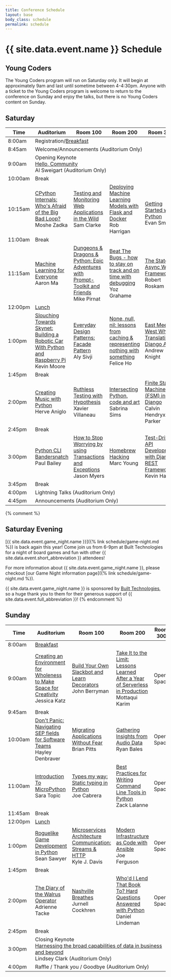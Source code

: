 ```yaml
---
title: Conference Schedule
layout: base
body_class: schedule
permalink: schedule
---
```


# {{ site.data.event.name }} Schedule

## Young Coders

The Young Coders program will run on Saturday only. It will begin at approximately 9am and last until sometime between 4-4:30pm.
Anyone with a ticket to the Young Coders program is welcome to return to the conference on Sunday and enjoy the talks, but there is no Young Coders content on Sunday.

## Saturday

<table>
<colgroup>
  <col width="8%">
  <col width="23%">
  <col width="23%">
  <col width="23%">
  <col width="23%">
</colgroup>
<thead>
  <tr>
    <th>Time</th>
    <th>Auditorium</th>
    <th>Room 100</th>
    <th>Room 200</th>
    <th>Room 300</th>
  </tr>
</thead>
<tbody>
  <tr class="schedule-8am">
    <td class="time">8:00am</td>
    <td class="all-rooms breakfast" colspan="4">Registration/<a href="/menu#breakfast">Breakfast</a></td>
  </tr>
  <tr class="schedule-845am">
    <td class="time">8:45am</td>
    <td class="aud announcements" colspan="4">
      Welcome/Announcements
      <span class="room-info">(Auditorium Only)</span>
    </td>
  </tr>
  <tr class="schedule-9am">
    <td class="time">9:00am</td>
    <td class="aud keynote" colspan="4">
      <span class="title">Opening Keynote</span> <br/>
      <a href="talks/hello-community">Hello, Community</a> <br>
      Al Sweigart
      <span class="room-info">(Auditorium Only)</span>
    </td>
  </tr>
  <tr class="schedule-10am">
    <td class="time">10:00am</td>
    <td class="break" colspan="4">Break</td>
  </tr>
  <tr class="schedule-1015am">
    <td class="time">10:15am</td>
    <td class="aud">
      <a href="talks/cpython-internals-whos-afraid-of-the-big-bad-loop">CPython Internals: Who's Afraid of the Big Bad Loop?</a> <br>
      Moshe Zadka
    </td>
    <td class="room-100">
      <a href="talks/testing-and-monitoring-web-applications-in-the-wild">Testing and Monitoring Web Applications in the Wild</a> <br>
      Sam Clarke
    </td>
    <td class="room-200">
      <a href="talks/deploying-machine-learning-models-with-flask-and-docker">Deploying Machine Learning Models with Flask and Docker</a> <br>
      Rob Harrigan
    </td>
    <td class="room-300" rowspan="2">
      <a href="talks/getting-started-with-python">Getting Started with Python</a> <br/>
      Evan Smith
    </td>
  </tr>
  <tr class="schedule-11am">
    <td class="time">11:00am</td>
    <td class="break" colspan="3">Break</td>
  </tr>
  <tr class="schedule-1115am">
    <td class="time">11:15am</td>
    <td class="aud">
      <a href="talks/machine-learning-for-everyone">Machine Learning for Everyone</a> <br>
      Aaron Ma
    </td>
    <td class="room-100">
      <a href="talks/dungeons-dragons-python-epic-adventures-with-prompttoolkit-and-friends">Dungeons & Dragons & Python: Epic Adventures with Prompt-Toolkit and Friends</a> <br>
      Mike Pirnat
    </td>
    <td class="room-200">
      <a href="talks/beat-the-bugs-how-to-stay-on-track-and-on-time-with-debugging">Beat The Bugs - how to stay on track and on time with debugging</a> <br>
      Yoz Grahame
    </td>
    <td class="room-300">
      <a href="talks/the-state-of-async-web-frameworks">The State of Async Web Frameworks</a> <br/>
      Robert Roskam
    </td>
  </tr>
  <tr class="schedule-12pm">
    <td class="time">12:00pm</td>
    <td class="all-rooms lunch" colspan="4"><a href="/menu#lunch">Lunch</a></td>
  </tr>
  <tr class="schedule-1pm">
    <td class="time">1:00pm</td>
    <td class="aud">
      <a href="talks/slouching-towards-skynet-building-a-robotic-car-with-python-and-raspberry-pi">Slouching Towards Skynet: Building a Robotic Car With Python and Raspberry Pi</a> <br>
      Kevin Moore
    </td>
    <td class="room-100">
      <a href="talks/everyday-design-patterns-facade-pattern">Everyday Design Patterns: Facade Pattern</a> <br>
      Aly Sivji
    </td>
    <td class="room-200">
      <a href="talks/none-null-nil-lessons-from-caching-representing-nothing-with-something">None, null, nil: lessons from caching & representing nothing with something</a> <br>
      Felice Ho
    </td>
    <td class="room-300">
      <a href="talks/east-meets-west-when-translating-django-apps">East Meets West When Translating Django Apps</a> <br/>
      Andrew Knight
    </td>
  </tr>
  <tr class="schedule-145pm">
    <td class="time">1:45pm</td>
    <td class="break" colspan="4">Break</td>
  </tr>
  <tr class="schedule-2pm">
    <td class="time">2:00pm</td>
    <td class="aud">
      <a href="talks/creating-music-with-python">Creating Music with Python</a> <br>
      Herve Aniglo
    </td>
    <td class="room-100">
      <a href="talks/ruthless-testing-with-hypothesis">Ruthless Testing with Hypothesis</a> <br>
      Xavier Villaneau 
    </td>
    <td class="room-200">
      <a href="talks/intersecting-python-code-and-art">Intersecting Python, code and art</a> <br>
      Sabrina Sims
    </td>
    <td class="room-300">
      <a href="talks/finite-state-machine-fsm-in-django">Finite State Machine (FSM) in Django</a> <br/>
      Calvin Hendryx-Parker
    </td>
  </tr>
  <tr class="schedule-245pm">
    <td class="time">2:45pm</td>
    <td class="break" colspan="4">Break</td>
  </tr>
  <tr class="schedule-3pm">
    <td class="time">3:00pm</td>
    <td class="aud">
          <a href="talks/python-cli-bandersnatch">Python CLI Bandersnatch</a> <br>
          Paul Bailey
        </td>
    <td class="room-100">
      <a href="talks/how-to-stop-worrying-by-using-transactions-and-exceptions">How to Stop Worrying by using Transactions and Exceptions</a> <br>
      Jason Myers
    </td>
    <td class="room-200">
      <a href="talks/homebrew-hacking">Homebrew Hacking</a> <br>
      Marc Young
    </td>
    <td class="room-300">
      <a href="talks/testdriven-api-development-with-django-rest-framework">Test-Driven API Development with Django REST Framework</a> <br/>
      Kevin Harvey
    </td>
  </tr>
  <tr class="schedule-345pm">
    <td class="time">3:45pm</td>
    <td class="break" colspan="4">Break</td>
  </tr>
  <tr class="schedule-4pm">
    <td class="time">4:00pm</td>
    <td class="aud lightning-talks" colspan="4">
      Lightning Talks
      <span class="room-info">(Auditorium Only)</span>
    </td>
  </tr>
  <tr class="schedule-445pm">
    <td class="time">4:45pm</td>
    <td class="aud announcements" colspan="4">
      Announcements
      <span class="room-info">(Auditorium Only)</span>
    </td>
  </tr>
</tbody>
</table>

{% comment %}
## Saturday Evening

[{{ site.data.event.game_night.name }}]({% link schedule/game-night.md %}) is back again this year!
Come join us from 6-9pm at Built Technologies for a night of board games and fun with other {{ site.data.event.short_abbreviation }} attendees!

For more information about {{ site.data.event.game_night.name }}, please checkout [our Game Night information page]({% link schedule/game-night.md %}).

{{ site.data.event.game_night.name }} is sponsored by [Built Technologies](https://www.getbuilt.com/), so a huge thank you to them for their generous support of {{ site.data.event.full_abbreviation }}! 
{% endcomment %}

## Sunday


<table>
<colgroup>
  <col width="8%">
  <col width="23%">
  <col width="23%">
  <col width="23%">
  <col width="23%">
</colgroup>
<thead>
  <tr>
    <th>Time</th>
    <th>Auditorium</th>
    <th>Room 100</th>
    <th>Room 200</th>
    <th>Room 300</th>
  </tr>
</thead>
<tbody>
  <tr class="schedule-8am">
    <td class="time">8:00am</td>
    <td class="all-rooms breakfast" colspan="4"><a href="/menu#breakfast-1">Breakfast</a></td>
  </tr>
  <tr class="schedule-9am">
    <td class="time">9:00am</td>
    <td class="aud">
      <a href="talks/creating-an-environment-for-wholeness-to-make-space-for-creativity">Creating an Environment for Wholeness to Make Space for Creativity</a> <br>
      Jessica Katz
    </td>
    <td class="room-100">
      <a href="talks/build-your-own-slackbot-learn-decorators">Build Your Own Slackbot and Learn Decorators</a> <br>
      John Berryman
    </td>
    <td class="room-200">
      <a href="talks/take-it-to-the-limit-lessons-learned-after-a-year-of-serverless-in-production">Take It to the Limit: Lessons Learned After a Year of Serverless in Production</a> <br>
      Mottaqui Karim
    </td>
    <td class="room-300 open">
      Open Space
    </td>
  </tr>
  <tr class="schedule-945am">
    <td class="time">9:45am</td>
    <td class="break" colspan="4">Break</td>
  </tr>
  <tr class="schedule-10am">
    <td class="time">10:00am</td>
    <td class="aud">
      <a href="talks/dont-panic-navigating-sep-fields-for-software-teams">Don't Panic: Navigating SEP fields for Software Teams</a> <br>
      Hayley Denbraver
    </td>
    <td class="room-100">
      <a href="talks/migrating-applications-without-fear">Migrating Applications Without Fear</a> <br>
      Brian Pitts
    </td>
    <td class="room-200">
      <a href="talks/gathering-insights-from-audio-data">Gathering Insights from Audio Data</a> <br>
      Ryan Bales
    </td>
    <td class="room-300 open">
      Open Space
    </td>
  </tr>
  <tr class="schedule-11am">
    <td class="time">11:00am</td>
    <td class="aud">
      <a href="talks/introduction-to-micropython">Introduction To MicroPython</a> <br>
      Sara Topic
    </td>
    <td class="room-100">
      <a href="talks/types-my-way-static-typing-in-python">Types my way: Static typing in Python</a> <br>
      Joe Cabrera
    </td>
    <td class="room-200">
      <a href="talks/best-practices-for-writing-command-line-tools-in-python">Best Practices for Writing Command Line Tools in Python</a> <br>
      Zack Lalanne
    </td>
    <td class="room-300 open">
      Open Space
    </td>
  </tr>
  <tr class="schedule-1145pm">
    <td class="time">11:45am</td>
    <td class="break" colspan="4">Break</td>
  </tr>
  <tr class="schedule-12pm">
    <td class="time">12:00pm</td>
    <td class="all-rooms lunch" colspan="4"><a href="/menu#lunch-1">Lunch</a></td>
  </tr>
  <tr class="schedule-1pm">
    <td class="time">1:00pm</td>
    <td class="aud">
      <a href="talks/roguelike-game-development-in-python">Roguelike Game Development in Python</a> <br>
      Sean Sawyer
    </td>
    <td class="room-100">
      <a href="talks/microservices-architecture-communication-streams-http">Microservices Architecture Communication: Streams & HTTP</a> <br>
      Kyle J. Davis
    </td>
    <td class="room-200">
      <a href="talks/modern-infrastructure-as-code-with-ansible">Modern Infrastructure as Code with Ansible</a> <br>
      Joe Ferguson
    </td>
    <td class="room-300 open">
      Open Space
    </td>
  </tr>
  <tr class="schedule-145pm">
    <td class="time">1:45pm</td>
    <td class="break" colspan="4">Break</td>
  </tr>
  <tr class="schedule-2pm">
    <td class="time">2:00pm</td>
    <td class="aud">
      <a href="talks/the-diary-of-the-walrus-operator">The Diary of the Walrus Operator</a> <br>
      Adrienne Tacke
    </td>
    <td class="room-100">
      <a href="talks/nashville-breathes">Nashville Breathes</a> <br>
      Jurnell Cockhren
    </td>
    <td class="room-200">
      <a href="talks/whod-i-lend-that-book-to-hard-questions-answered-with-python">Who'd I Lend That Book To? Hard Questions Answered with Python</a> <br>
      Daniel Lindeman
    </td>
    <td class="room-300 open">
      Open Space
    </td>
  </tr>
  <tr class="schedule-245pm">
    <td class="time">2:45pm</td>
    <td class="break" colspan="4">Break</td>
  </tr>
  <tr class="schedule-3pm">
    <td class="time">3:00pm</td>
    <td class="keynote" colspan="4">
      <span class="title">Closing Keynote</span> <br/>
      <a href="talks/harnessing-data">Harnessing the broad capabilities of data in business and beyond</a> <br>
      Lindsey Clark
      <span class="room-info">(Auditorium Only)</span>
    </td>
  </tr>
  <tr class="schedule-4pm">
    <td class="time">4:00pm</td>
    <td class="aud announcements" colspan="4">
      Raffle / Thank you / Goodbye
      <span class="room-info">(Auditorium Only)</span>
    </td>
  </tr>
</tbody>
</table>
